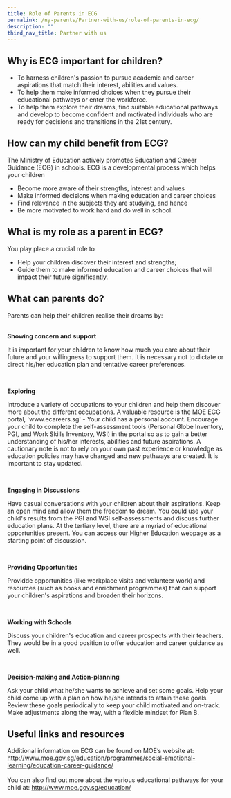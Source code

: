 ```yaml
---
title: Role of Parents in ECG
permalink: /ny-parents/Partner-with-us/role-of-parents-in-ecg/
description: ""
third_nav_title: Partner with us
---
```

<div>
<h2>Why is ECG important for children?</h2>
<div>
<ul>
<li>To harness children's passion to pursue academic and career aspirations that match their interest, abilities and values.</li>
<li>To help them make informed choices when they pursue their educational pathways or enter the workforce.</li>
<li>To help them explore their dreams, find suitable educational pathways and develop to become confident and motivated individuals who are ready for decisions and transitions in the 21st century.</li>
</ul>
</div>
</div>
<div>
<h2>How can my child benefit from ECG?</h2>
<div>
<p>The Ministry of Education actively promotes Education and Career Guidance (ECG) in schools. ECG is a developmental process which helps your children</p>
<ul>
<li>Become more aware of their strengths, interest and values</li>
<li>Make informed decisions when making education and career choices</li>
<li>Find relevance in the subjects they are studying, and hence</li>
<li>Be more motivated to work hard and do well in school.</li>
</ul>
</div>
</div>
<div>
<h2>What is my role as a parent in ECG?</h2>
<div>
<p>You play place a crucial role to</p>
<ul>
<li>Help your children discover their interest and strengths;</li>
<li>Guide them to make informed education and career choices that will impact their future significantly.</li>
</ul>
</div>
</div>
<div>
<h2>What can parents do?</h2>
<p>Parents can help their children realise their dreams by:<br><br>

<p><b>Showing concern and support</b></p><div><p>It is important for your children to know how much you care about their future and your willingness to support them. It is necessary not to dictate or direct his/her education plan and tentative career preferences.</p></div>
<div></div>
&nbsp;
<div>

<p><b>Exploring</b></p><div><p>Introduce a variety of occupations to your children and help them discover more about the different occupations. A valuable resource is the MOE ECG portal, 'www.ecareers.sg' - Your child has a personal account. Encourage your child to complete the self-assessment tools (Personal Globe Inventory, PGI, and Work Skills Inventory, WSI) in the portal so as to gain a better understanding of his/her interests, abilities and future aspirations. A cautionary note is not to rely on your own past experience or knowledge as education policies may have changed and new pathways are created. It is important to stay updated.</p></div>
</div>
<div></div>
&nbsp;
<div>
<p>
<b>Engaging in Discussions</b></p>
<div><p>Have casual conversations with your children about their aspirations. Keep an open mind and allow them the freedom to dream. You could use your child's results from the PGI and WSI self-assessments and discuss further education plans. At the tertiary level, there are a myriad of educational opportunities present. You can access our Higher Education webpage as a starting point of discussion.</p></div>
</div>
<div></div>
&nbsp;
<div>

<b><p>Providing Opportunities</p></b>
<div><p>Providde opportunities (like workplace visits and volunteer work) and resources (such as books and enrichment programmes) that can support your children's aspirations and broaden their horizons.</p></div>
</div>
<div></div>
&nbsp;
<div>

<b><p>Working with Schools</p></b>
<div><p>Discuss your children's education and career prospects with their teachers. They would be in a good position to offer education and career guidance as well.</p></div>
</div>
<div></div>
&nbsp;
<div><b><p>Decision-making and Action-planning</p></b>
<div><p>Ask your child what he/she wants to achieve and set some goals. Help your child come up with a plan on how he/she intends to attain these goals. Review these goals periodically to keep your child motivated and on-track. Make adjustments along the way, with a flexible mindset for Plan B.</p></div>

<h2>Useful links and resources</h2><div><p>Additional information on ECG can be found on MOE&rsquo;s website at:<br /><a href="http://www.moe.gov.sg/education/programmes/social-emotional-learning/education-career-guidance/">http://www.moe.gov.sg/education/programmes/social-emotional-learning/education-career-guidance/</a><br><br>You can also find out more about the various educational pathways for your child at: <a href="http://www.moe.gov.sg/education/">http://www.moe.gov.sg/education/</a></p></div>
</div>